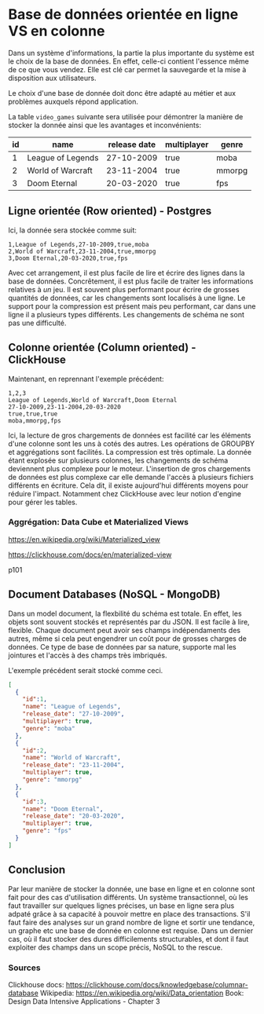 # Base de données orientée en ligne VS en colonne

Dans un système d'informations, la partie la plus importante du système est le
choix de la base de données. En effet, celle-ci contient l'essence même de ce
que vous vendez. Elle est clé car permet la sauvegarde et la mise à disposition
aux utilisateurs.

Le choix d'une base de donnée doit donc être adapté au métier et aux problèmes
auxquels répond application.

La table `video_games` suivante sera utilisée pour démontrer la manière de stocker la donnée
ainsi que les avantages et inconvénients:

|id|name|release date|multiplayer|genre|
|---|---|---|---|---|
|1|League of Legends|27-10-2009|true|moba|
|2|World of Warcraft|23-11-2004|true|mmorpg|
|3|Doom Eternal|20-03-2020|true|fps|


## Ligne orientée (Row oriented) - Postgres
Ici, la donnée sera stockée comme suit:

```csv
1,League of Legends,27-10-2009,true,moba
2,World of Warcraft,23-11-2004,true,mmorpg
3,Doom Eternal,20-03-2020,true,fps
``` 
Avec cet arrangement, il est plus facile de lire et écrire des lignes dans la
base de données. Concrêtement, il est plus facile de traiter les informations
relatives à *un* jeu. Il est souvent plus performant pour écrire de grosses
quantités de données, car les changements sont localisés à une ligne. Le
support pour la compression est présent mais peu performant, car dans une ligne
il a plusieurs types différents. Les changements de schéma ne sont pas une
difficulté.

## Colonne orientée (Column oriented) - ClickHouse
Maintenant, en reprennant l'exemple précédent:

```csv
1,2,3
League of Legends,World of Warcraft,Doom Eternal
27-10-2009,23-11-2004,20-03-2020
true,true,true
moba,mmorpg,fps
``` 
Ici, la lecture de gros chargements de données est facilité car les éléments
d'une colonne sont les uns à cotés des autres. Les opérations de GROUPBY et
aggrégations sont facilités. La compression est très optimale. La donnée étant
explosée sur plusieurs colonnes, les changements de schéma deviennent plus
complexe pour le moteur. L'insertion de gros chargements de données est plus
complexe car elle demande l'accès à plusieurs fichiers différents en écriture.
Cela dit, il existe aujourd'hui différents moyens pour réduire l'impact.
Notamment chez ClickHouse avec leur notion d'engine pour gérer les tables.

### Aggrégation: Data Cube et Materialized Views

https://en.wikipedia.org/wiki/Materialized_view

https://clickhouse.com/docs/en/materialized-view

p101


## Document Databases (NoSQL - MongoDB)

Dans un model document, la flexbilité du schéma est totale. En effet, les
objets sont souvent stockés et représentés par du JSON. Il est facile à lire,
flexible. Chaque document peut avoir ses champs indépendaments des autres, même
si cela peut engendrer un coût pour de grosses charges de données. Ce type de
base de données par sa nature, supporte mal les jointures et l'accès à des
champs très imbriqués.

L'exemple précédent serait stocké comme ceci.

```JSON
[
  {
    "id":1, 
    "name": "League of Legends",
    "release_date": "27-10-2009",
    "multiplayer": true,
    "genre": "moba"
  },
  {
    "id":2, 
    "name": "World of Warcraft",
    "release_date": "23-11-2004",
    "multiplayer": true,
    "genre": "mmorpg"
  },
  {
    "id":3, 
    "name": "Doom Eternal",
    "release_date": "20-03-2020",
    "multiplayer": true,
    "genre": "fps"
  }
]
```

## Conclusion

Par leur manière de stocker la donnée, une base en ligne et en colonne sont
fait pour des cas d'utilisation différents. Un système transactionnel, où les
faut travailler sur quelques lignes précises, un base en ligne sera plus adpaté
grâce à sa capacité à pouvoir mettre en place des transactions. S'il faut faire
des analyses sur un grand nombre de ligne et sortir une tendance, un graphe etc
une base de donnée en colonne est requise. Dans un dernier cas, où il faut
stocker des dures difficilements structurables, et dont il faut exploiter des
champs dans un scope précis, NoSQL to the rescue.

### Sources

Clickhouse docs: https://clickhouse.com/docs/knowledgebase/columnar-database
Wikipedia: https://en.wikipedia.org/wiki/Data_orientation 
Book: Design Data Intensive Applications - Chapter 3

